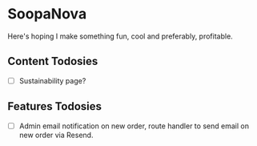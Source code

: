 # SoopaNova

Here's hoping I make something fun, cool and preferably, profitable.

## Content Todosies

- [ ] Sustainability page?


## Features Todosies

- [ ] Admin email notification on new order, route handler to send email on new order via Resend.
